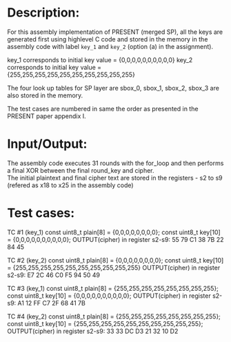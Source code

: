# Description:
For this assembly implementation of PRESENT (merged SP), all the keys are generated first using highlevel C code and stored in the memory in the assembly code with label `key_1` and `key_2` (option (a) in the assignment).

key_1 corresponds to initial key value = {0,0,0,0,0,0,0,0,0,0}
key_2 corresponds to initial key value = {255,255,255,255,255,255,255,255,255,255}

The four look up tables for SP layer are sbox_0, sbox_1, sbox_2, sbox_3 are also stored in the memory.

The test cases are numbered in  same the order as presented in the PRESENT paper appendix I.

# Input/Output:
The assembly code executes 31 rounds with the for_loop and then performs a final XOR between the final round_key and cipher.  
The initial plaintext and final cipher text are stored in the registers - s2 to s9 (refered as x18 to x25 in the assembly code)

# Test cases: 
TC #1 (key_1)
const uint8_t plain[8] = {0,0,0,0,0,0,0,0};
const uint8_t key[10] = {0,0,0,0,0,0,0,0,0,0};
OUTPUT(cipher) in register s2-s9: 55 79 C1 38 7B 22 84 45

TC #2 (key_2)
const uint8_t plain[8] = {0,0,0,0,0,0,0,0};
const uint8_t key[10] = {255,255,255,255,255,255,255,255,255,255}
OUTPUT(cipher) in register s2-s9: E7 2C 46 C0 F5 94 50 49

TC #3 (key_1)
const uint8_t plain[8] = {255,255,255,255,255,255,255,255};
const uint8_t key[10] = {0,0,0,0,0,0,0,0,0,0};
OUTPUT(cipher) in register s2-s9: A1 12 FF C7 2F 68 41 7B

TC #4 (key_2)
const uint8_t plain[8] = {255,255,255,255,255,255,255,255};
const uint8_t key[10] = {255,255,255,255,255,255,255,255,255,255};
OUTPUT(cipher) in register s2-s9: 33 33 DC D3 21 32 10 D2